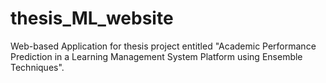 # thesis_ML_website
Web-based Application for thesis project entitled "Academic Performance Prediction in a Learning Management System Platform using Ensemble Techniques".
